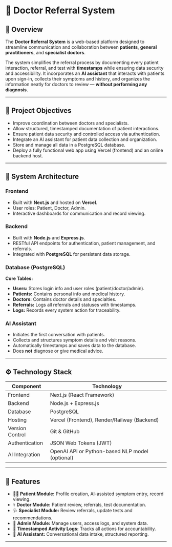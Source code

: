 # 🏥 Doctor Referral System

## 📘 Overview
The **Doctor Referral System** is a web-based platform designed to streamline communication and collaboration between **patients**, **general practitioners**, and **specialist doctors**.

The system simplifies the referral process by documenting every patient interaction, referral, and test with **timestamps** while ensuring data security and accessibility. It incorporates an **AI assistant** that interacts with patients upon sign-in, collects their symptoms and history, and organizes the information neatly for doctors to review — **without performing any diagnosis**.

---

## 🎯 Project Objectives
- Improve coordination between doctors and specialists.  
- Allow structured, timestamped documentation of patient interactions.  
- Ensure patient data security and controlled access via authentication.  
- Integrate an AI assistant for patient data collection and organization.  
- Store and manage all data in a PostgreSQL database.  
- Deploy a fully functional web app using Vercel (frontend) and an online backend host.  

---

## 🧩 System Architecture

### **Frontend**
- Built with **Next.js** and hosted on **Vercel**.  
- User roles: Patient, Doctor, Admin.  
- Interactive dashboards for communication and record viewing.

### **Backend**
- Built with **Node.js** and **Express.js**.  
- RESTful API endpoints for authentication, patient management, and referrals.  
- Integrated with **PostgreSQL** for persistent data storage.

### **Database (PostgreSQL)**
**Core Tables:**
- **Users:** Stores login info and user roles (patient/doctor/admin).  
- **Patients:** Contains personal info and medical history.  
- **Doctors:** Contains doctor details and specialties.  
- **Referrals:** Logs all referrals and statuses with timestamps.  
- **Logs:** Records every system action for traceability.  

### **AI Assistant**
- Initiates the first conversation with patients.  
- Collects and structures symptom details and visit reasons.  
- Automatically timestamps and saves data to the database.  
- Does **not** diagnose or give medical advice.

---

## ⚙️ Technology Stack

| Component | Technology |
|------------|-------------|
| Frontend | Next.js (React Framework) |
| Backend | Node.js + Express.js |
| Database | PostgreSQL |
| Hosting | Vercel (Frontend), Render/Railway (Backend) |
| Version Control | Git & GitHub |
| Authentication | JSON Web Tokens (JWT) |
| AI Integration | OpenAI API or Python-based NLP model (optional) |

---

## 🧪 Features
- 🧍‍♀️ **Patient Module:** Profile creation, AI-assisted symptom entry, record viewing.  
- ⚕️ **Doctor Module:** Patient review, referrals, test documentation.  
- 🩺 **Specialist Module:** Review referrals, update tests and recommendations.  
- 🔐 **Admin Module:** Manage users, access logs, and system data.  
- 🧾 **Timestamped Activity Logs:** Tracks all actions for accountability.  
- 🤖 **AI Assistant:** Conversational data intake, structured reporting.  

---



